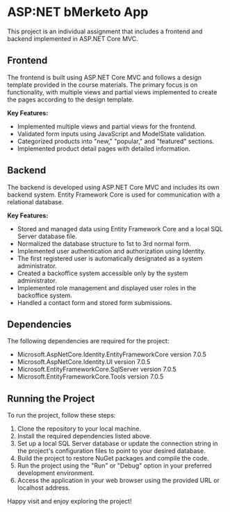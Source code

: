 # ASP:NET bMerketo App

This project is an individual assignment that includes a frontend and backend implemented in ASP.NET Core MVC.

## Frontend

The frontend is built using ASP.NET Core MVC and follows a design template provided in the course materials. The primary focus is on functionality, with multiple views and partial views implemented to create the pages according to the design template.

**Key Features:**
- Implemented multiple views and partial views for the frontend.
- Validated form inputs using JavaScript and ModelState validation.
- Categorized products into "new," "popular," and "featured" sections.
- Implemented product detail pages with detailed information.

## Backend

The backend is developed using ASP.NET Core MVC and includes its own backend system. Entity Framework Core is used for communication with a relational database.

**Key Features:**
- Stored and managed data using Entity Framework Core and a local SQL Server database file.
- Normalized the database structure to 1st to 3rd normal form.
- Implemented user authentication and authorization using Identity.
- The first registered user is automatically designated as a system administrator.
- Created a backoffice system accessible only by the system administrator.
- Implemented role management and displayed user roles in the backoffice system.
- Handled a contact form and stored form submissions.

## Dependencies

The following dependencies are required for the project:

- Microsoft.AspNetCore.Identity.EntityFrameworkCore version 7.0.5
- Microsoft.AspNetCore.Identity.UI version 7.0.5
- Microsoft.EntityFrameworkCore.SqlServer version 7.0.5
- Microsoft.EntityFrameworkCore.Tools version 7.0.5

## Running the Project

To run the project, follow these steps:

1. Clone the repository to your local machine.
2. Install the required dependencies listed above.
3. Set up a local SQL Server database or update the connection string in the project's configuration files to point to your desired database.
4. Build the project to restore NuGet packages and compile the code.
5. Run the project using the "Run" or "Debug" option in your preferred development environment.
6. Access the application in your web browser using the provided URL or localhost address.


Happy visit and enjoy exploring the project!

